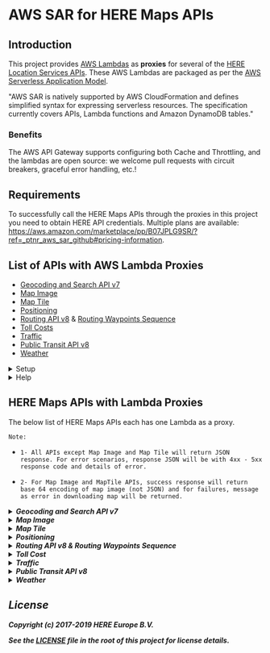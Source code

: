 # AWS SAR for HERE Maps APIs
## Introduction
This project provides [AWS Lambdas](https://aws.amazon.com/lambda/) as __proxies__ for several of the [HERE Location Services APIs](https://developer.here.com/develop/rest-apis). These AWS Lambdas are packaged as per the [AWS Serverless Application Model](https://aws.amazon.com/about-aws/whats-new/2016/11/introducing-the-aws-serverless-application-model/).

"AWS SAR is natively supported by AWS CloudFormation and defines simplified syntax for expressing serverless resources. The specification currently covers APIs, Lambda functions and Amazon DynamoDB tables."

### Benefits

The AWS API Gateway supports configuring both Cache and Throttling, and the lambdas are open source: we welcome pull requests with circuit breakers, graceful error handling, etc.!

## Requirements
To successfully call the HERE Maps APIs through the proxies in this project you need to obtain HERE API credentials. Multiple plans are available: https://aws.amazon.com/marketplace/pp/B07JPLG9SR/?ref=_ptnr_aws_sar_github#pricing-information.

## List of APIs with AWS Lambda Proxies
* [Geocoding and Search API v7](https://developer.here.com/documentation/geocoding-search-api/dev_guide/index.html)
* [Map Image](https://developer.here.com/documentation/map-image/topics/introduction.html)
* [Map Tile](https://developer.here.com/documentation/map-tile/topics/introduction.html)
* [Positioning](https://developer.here.com/documentation/positioning/topics/introduction.html)
* [Routing API v8](https://developer.here.com/documentation/routing-api/dev_guide/index.html) & [Routing Waypoints Sequence](https://developer.here.com/documentation/routing-waypoints/dev_guide/topics/what-is.html)
* [Toll Costs](https://developer.here.com/documentation/toll-cost/topics/introduction.html)
* [Traffic](https://developer.here.com/documentation/traffic/topics/introduction.html)
* [Public Transit API v8](https://developer.here.com/documentation/public-transit/dev_guide/index.html)
* [Weather](https://developer.here.com/documentation/weather/topics/overview.html)

<details>
  <summary markdown="span">Setup</summary>

  ### Step 1: Register for an API Key

Visit the [HERE Location Services on AWS Marketplace](https://aws.amazon.com/marketplace/pp/B07JPLG9SR/?ref=_ptnr_aws_sar_github), and review the [Access Control FAQ](https://developer.here.com/faqs#access-control).

### Step 2: Register an AWS Account

Visit [AWS](https://aws.amazon.com/free/) and sign up for a Free Tier account.

### Step 3: Install the AWS CLI and run "aws configure"

Download and install the [AWS CLI](https://aws.amazon.com/cli/), and run `aws configure` as per the [AWS CLI User Guide](http://docs.aws.amazon.com/cli/latest/userguide/cli-chap-getting-started.html).

### Step 4: Get the Source

From GitHub: clone [this repository](https://github.com/heremaps/here-aws-sar), or download the ZIP.

The folder containing the lambda source code (JS) and CloudFormation templates (YML) is `serverlessFunctions`.

### Step 5: Package

An S3 bucket is required as a destination for the AWS SAR package. If you don't have one already, create one:

`aws s3 mb s3://here-maps-api--aws-sar`

Note: If the folder contains a `package.json` file: run `npm update`:

`x:\src\here-aws-repository\serverlessFunctions\mapimage>npm update`

Use the AWS CLI to package (note the folder layout):

`x:\src\here-aws-repository\serverlessFunctions>aws cloudformation package --s3-bucket here-maps-api--aws-sar --template-file geocode\geocode.yml --output-template-file geocode-packaged.yml`

### Step 6: Deploy

Use the AWS CLI to deploy the AWS SAR package using CloudFormation:

`x:\src\here-aws-repository\serverlessFunctions>aws cloudformation deploy --capabilities CAPABILITY_IAM --stack-name "HERE-Maps-API--GeoCodev" --parameter-overrides HereApiKey=<apiKey> --template-file geocode-packaged.yml`

### Step 7: Find new API Gateway URL

Once deployment completes, look for the URL of the new API Gateway. It should follow this pattern:

`https://<apigw>.execute-api.<region>.amazonaws.com/...`

The API Gateway URL is an output from the CloudFormation template and can be found among the tabs when selecting a Stack in the AWS Console.

Alternatively look at the API Gateway in the AWS Console, select Stages, and then expand the tree until you see "Invoke URL".

### Step 8: Secure your API Gateways/Lambdas

Note: The AWS Lambda proxies deployed above do not impose **authentication** or **authorization** restrictions!
</details>

<details>
<summary markdown="span">Help</summary>

__You must decide how you will control access to your API Gateway and Lambdas.__

For guidance, see the [AWS Lambda FAQ](https://aws.amazon.com/lambda/faqs/#security).

Consider implementing [AWS API Gateway Custom Authorizers](http://docs.aws.amazon.com/apigateway/latest/developerguide/use-custom-authorizer.html).

</details>

## HERE Maps APIs with Lambda Proxies
The below list of HERE Maps APIs each has one Lambda as a proxy.

`Note:`
 
 * `1- All APIs except Map Image and Map Tile will return JSON response. For error scenarios, response JSON will be with 4xx - 5xx response code and details of error.`

 * `2- For Map Image and MapTile APIs, success response will return base 64 encoding of map image (not JSON) and for failures, message as error in downloading map will be returned.`  

<details>
<summary markdown="span"><b><em>Geocoding and Search API v7<b><em></summary>

### Geocoding and Search API v7

URL Mapping

|API                  | HERE URL Prefix                                 |  AWS Lambda App URL Prefix |
|-------------------- |-------------------------------------------------|-----------------------------------------------------------|
|Geocoding-Search-discover             | `https://discover.search.hereapi.com/`              |  `https://<apigw>.execute-api.<region>.amazonaws.com/Prod/geocode/api/` |
|Geocoding-Search-geocode            | `https://geocode.search.hereapi.com/`      |  `https://<apigw>.execute-api.<region>.amazonaws.com/Prod/geocode/api/` |
|Geocoding-Search-autosuggest            | `https://autosuggest.search.hereapi.com/`      |  `https://<apigw>.execute-api.<region>.amazonaws.com/Prod/geocode/api/` |
|Geocoding-Search-browse            | `https://browse.search.hereapi.com/`      |  `https://<apigw>.execute-api.<region>.amazonaws.com/Prod/geocode/api/` |
|Geocoding-Search-lookup            | `https://lookup.search.hereapi.com/`      |  `https://<apigw>.execute-api.<region>.amazonaws.com/Prod/geocode/api/` |
|Geocoding-Search-revgeocode            | `https://revgeocode.search.hereapi.com/`      |  `https://<apigw>.execute-api.<region>.amazonaws.com/Prod/geocode/api/` |

An example of an HTTP GET request to HERE Geocoding and Search API v7 & equivalent AWS Lambda Proxy:
<details>
  <summary markdown="span">discover</summary>

  An example of an HTTP GET request to discover API:  

  `https://discover.search.hereapi.com/v1/discover?apikey=<apikey>&at=42.36399,-71.05493&limit=1&q=restaurant&in=countryCode:USA`

   To call the Lambda proxy instead, replace the original URL with the API Gateway URL, change the type, resourcePath and Query String Parameters as follows:

__Equivalent AWS Lambda Proxy for discover API :__

  API Gateway URL format:
  `https://<apigw>.execute-api.<region>.amazonaws.com/Prod/geocode/api/{resourcePath+}`

  {resourcePath+}: `v1/discover?at=42.36399,-71.05493&limit=1&q=restaurant&in=countryCode:USA`

  API Gateway URL:
   `https://<apigw>.execute-api.<region>.amazonaws.com/Prod/geocode/api/v1/discover?at=42.36399,-71.05493&limit=1&  q=restaurant&in=countryCode:USA`

The AWS Lambda Proxy URL depends on the base URL type. For example:

*  https://discover.search.hereapi.com/v1/discover

   Lambda Proxy URL: /geocode/api/v1/discover/

 </details>

<details>
<summary markdown="span">geocode</summary>

 An example of an HTTP GET request to HERE geocode API: 

`https://geocode.search.hereapi.com/v1/geocode?apikey=<apikey>&q=5 Rue Daunou, 75000 Paris, France`

To call the Lambda proxy instead, replace the original URL with the API Gateway URL, change the type, resourcePath and Query String Parameters as follows:

__Equivalent AWS Lambda Proxy for HERE geocode API:__

 API Gateway URL format:
`https://<apigw>.execute-api.<region>.amazonaws.com/Prod/geocode/api/{resourcePath+}`

 {resourcePath+}: `v1/geocode?q=5 Rue Daunou, 75000 Paris, France`

 API Gateway URL:
  `https://<apigw>.execute-api.<region>.amazonaws.com/Prod/geocode/api/v1/geocode?q=5 Rue Daunou, 75000 Paris, France`

  The AWS Lambda Proxy URL depends on the base URL type. For example:

* https://geocode.search.hereapi.com/v1/geocode

    Lambda Proxy URL: /geocode/api/v1/geocode/
   
</details>

<details>
  <summary markdown="span">autosuggest</summary>

 An example of an HTTP GET request to HERE autosuggest API

`https://autosuggest.search.hereapi.com/v1/autosuggest?apikey=<apikey>&at=52.5199813,13.3985138&q=berlin bran`

To call the Lambda proxy instead, replace the original URL with the API Gateway URL, change the type, resourcePath and Query String Parameters as follows:

__Equivalent AWS Lambda Proxy for HERE autosuggest API:__

 API Gateway URL format:
`https://<apigw>.execute-api.<region>.amazonaws.com/Prod/geocode/api/{resourcePath+}`

 {resourcePath+}: `v1/autosuggest?at=52.5199813,13.3985138&q=berlin bran`

 API Gateway URL:
 `https://<apigw>.execute-api.<region>.amazonaws.com/Prod/geocode/api/v1/autosuggest?at=52.5199813,13.3985138&q=berlin bran`

The AWS Lambda Proxy URL depends on the base URL type. For example:

 * https://autosuggest.search.hereapi.com/v1/autosuggest

    Lambda Proxy URL: /geocode/api/v1/autosuggest/

</details>

<details>
  <summary markdown="span">browse</summary>

 An example of an HTTP GET request to HERE browse API

  `https://browse.search.hereapi.com/v1/browse?apikey=<apikey>&at=-23.000813,-43.351629&limit=2&categories=100-1100,200-2000-0011,100-1000`

  To call the Lambda proxy instead, replace the original URL with the API Gateway URL, change the type, resourcePath and Query String Parameters as follows:

 __Equivalent AWS Lambda Proxy for HERE browse API:__

   API Gateway URL format:
   `https://<apigw>.execute-api.<region>.amazonaws.com/Prod/geocode/api/{resourcePath+}`

   {resourcePath+}: `v1/browse?at=-23.000813,-43.351629&limit=2&categories=100-1100,200-2000-0011,100-1000`

   API Gateway URL:
   `https://<apigw>.execute-api.<region>.amazonaws.com/Prod/geocode/api/v1/browse?at=42.36399,-71.05493&limit=1&q=restaurant&in=countryCode:USA`

   The AWS Lambda Proxy URL depends on the base URL type. For example:
   
* https://browse.search.hereapi.com/v1/browse

  Lambda Proxy URL: /geocode/api/v1/browse/

   </details>

<details>
  <summary markdown="span">lookup</summary>

   An example of an HTTP GET request to HERE lookup API:

  `https://lookup.search.hereapi.com/v1/lookup?apikey=<apikey>& id=here:pds:place:276u0vhj-b0bace6448ae4b0fbc1d5e323998a7d2`

   To call the Lambda proxy instead, replace the original URL with the API Gateway URL, change the type, resourcePath and Query String Parameters as follows:

__Equivalent AWS Lambda Proxy for HERE lookup API:__

  API Gateway URL format:
 `https://<apigw>.execute-api.<region>.amazonaws.com/Prod/geocode/api/{resourcePath+}`

  {resourcePath+}: `v1/lookup?id=here:pds:place:276u0vhj-b0bace6448ae4b0fbc1d5e323998a7d2`

  API Gateway URL:
  `https://<apigw>.execute-api.<region>.amazonaws.com/Prod/geocode/api/v1/lookup?at=42.36399,-71.05493&limit=1&q=restaurant&in=countryCode:USA`

  The AWS Lambda Proxy URL depends on the base URL type. For example:

   * https://lookup.search.hereapi.com/v1/lookup

   Lambda Proxy URL: /geocode/api/v1/lookup/

   </details>

<details>
  <summary markdown="span">revgeocode</summary>
 
  An example of an HTTP GET request to HERE revgeocode API:

 `https://revgeocode.search.hereapi.com/v1/revgeocode?apikey=<apikey>&at=48.2181679%2C16.3899064&lang=en-US`

  To call the Lambda proxy instead, replace the original URL with the API Gateway URL, change the type, resourcePath and Query String Parameters as follows:

__Equivalent AWS Lambda Proxy for HERE revgeocode API:__

  API Gateway URL format:
   `https://<apigw>.execute-api.<region>.amazonaws.com/Prod/geocode/api/{resourcePath+}`

  {resourcePath+}: `v1/revgeocode?at=42.36399,-71.05493&limit=1&q=restaurant&in=countryCode:USA`

  API Gateway URL:
  `https://<apigw>.execute-api.<region>.amazonaws.com/Prod/geocode/api/v1/revgeocode?at=48.2181679%2C16.3899064&lang=en-US`

   The AWS Lambda Proxy URL depends on the base URL type. For example:

  * https://revgeocode.search.hereapi.com/v1/revgeocode

   Lambda Proxy URL: /geocode/api/v1/revgeocode/

   </details>
   
For details please refer [HERE Geocoding and Search API v7](https://developer.here.com/documentation/geocoding-search-api/dev_guide/index.html) 

</details>

<details>
<summary markdown="span"><b><em>Map Image<b><em></summary>

### Map Image

URL Mapping

|API                  | HERE URL Prefix                                 |  AWS Lambda App URL Prefix |
|-------------------- |-------------------------------------------------|-----------------------------------------------------------|
|Images               | `https://image.maps.ls.hereapi.com/`            |  `https://<apigw>.execute-api.<region>.amazonaws.com/Prod/mapimage/api/` |

<details>
  <summary markdown="span">Map Image HTTP and Proxy URL</summary>

An example of an HTTP GET request to HERE Map Image API:

`https://image.maps.ls.hereapi.com/mia/1.6/mapview?apiKey=<apiKey>&lat=63.529722&lon=-19.513889`

To call the Lambda proxy instead, replace the original URL with the API Gateway URL and change the Query String Parameters as follows:

__Equivalent AWS Lambda Proxy for HERE Map Image API:__

`https://<apigw>.execute-api.<region>.amazonaws.com/Prod/mapimage/api/mia/1.6/mapview?t=1&lat=63.529722&lon=-19.513889`

</details>

For details please refer [HERE Map Image API](https://developer.here.com/documentation/map-image/topics/introduction.html)

</details>

<details>
<summary markdown="span"><b><em>Map Tile<b><em></summary>

### Map Tile

URL Mapping

|API                  | HERE URL Prefix                                 |  AWS Lambda App URL Prefix |
|-------------------- |-------------------------------------------------|-----------------------------------------------------------|
|MapTile              | `https://{1-4}.traffic.maps.ls.hereapi.com/`    |  `https://<apigw>.execute-api.<region>.amazonaws.com/Prod/maptile/api/traffic/`
|MapTile              | `https://{1.4}.base.maps.ls.hereapi.com/`       |  `https://<apigw>.execute-api.<region>.amazonaws.com/Prod/maptile/api/base/`
|MapTile              | `https://{1.4}.aerial.maps.ls.hereapi.com/`     |  `https://<apigw>.execute-api.<region>.amazonaws.com/Prod/maptile/api/aerial/`

<details>
  <summary markdown="span">Map Tile HTTP and Proxy URL</summary>

An example of an HTTP GET request to HERE Map Tile API:

`https://1.base.maps.ls.hereapi.com/maptile/2.1/maptile/newest/normal.day/13/4400/2686/256/jpg?apiKey=<apiKey>`

To call the Lambda proxy instead, replace the original URL with the API Gateway URL and change the Query String Parameters as follows:

__Equivalent AWS Lambda Proxy for HERE Map Tile API:__

`https://<apigw>.execute-api.<region>.amazonaws.com/Prod/maptile/api/base/maptile/2.1/maptile/newest/normal.day/13/4400/2686/256/jpg`

The AWS Lambda Proxy URL depends on the base URL type. For example:

* https://1.traffic.maps.api.here.com/maptile/2.1/traffictile/newest

    Base URL: traffic

    Lambda Proxy URL: /maptile/api/traffic/

* https://1.base.maps.api.here.com/maptile/2.1/streettile

    Base URL: base

    Lambda Proxy URL: /maptile/api/base/

 </details>   
 
For details please refer [HERE Map Tile API](https://developer.here.com/documentation/map-tile/topics/introduction.html)

</details>

<details>
<summary markdown="span"><b><em>Positioning<b><em></summary>

### Positioning

Note: The API type is HTTP **POST**. For GET requests, "Missing Authentication Token" response will be returned from AWS as **POST** type request is expected.   

URL Mapping

|API                  | HERE URL Prefix                                 |  AWS Lambda App URL Prefix |
|-------------------- |-------------------------------------------------|-----------------------------------------------------------|
|Position             | `https://pos.ls.hereapi.com/`                   |  `https://<apigw>.execute-api.<region>.amazonaws.com/Prod/position/api/` |

<details>
  <summary markdown="span">Positioning HTTP and Proxy URL</summary>

An example of an HTTP POST to HERE Positioning API:

`https://pos.ls.hereapi.com/positioning/v1/locate?apiKey=<apiKey>`

 __Equivalent AWS Lambda Proxy for HERE Positioning API:__

`https://<apigw>.execute-api.<region>.amazonaws.com/Prod/position/api/positioning/v1/locate`

Sample Payload : { "gsm": [{ "mcc":262,"mnc":1,"lac":5126,"cid":21857 }] }

</details>

For details please refer [HERE Positioning API](https://developer.here.com/documentation/positioning/topics/request-first-locate.html)

</details>

<details>
<summary markdown="span"><b><em>Routing API v8 & Routing Waypoints Sequence<b><em></summary>

### Routing API v8

URL Mapping

|API                  | HERE URL Prefix                                 |  AWS Lambda App URL Prefix |
|-------------------- |-------------------------------------------------|-----------------------------------------------------------|
|CalculateRoute              | `https://router.hereapi.com/`|  `https://<apigw>.execute-api.<region>.amazonaws.com/Prod/routing/api/` |
|Routing((Isoline))              | `https://isoline.route.ls.hereapi.com/`|  `https://<apigw>.execute-api.<region>.amazonaws.com/Prod/routing/api/isoline.route/` |
|Routing(Matrix)              | `https://matrix.route.ls.hereapi.com/`|  `https://<apigw>.execute-api.<region>.amazonaws.com/Prod/routing/api/matrix.route/` |

<details>
  <summary markdown="span">CalculateRoute HTTP and Proxy URL</summary>

 An example of an HTTP GET request to HERE CalculateRoute API:

 `https://router.hereapi.com/v8/routes?apikey=<apiKey>&transportMode=car&origin=52.5308,13.3847&destination=52.5323,13.3789&return=summary`

  To call the Lambda proxy instead, replace the original URL with the API Gateway URL, change the type, resourcePath and Query String Parameters as follows:

 __Equivalent AWS Lambda Proxy for HERE Routing API v8(Calculate Route API):__

  API Gateway URL format:

 `https://bn5llxp5m3.execute-api.us-west-2.amazonaws.com/Prod/calculateRoute/api/{resourcePath+}`

 {resourcePath+}: `v8/routes?transportMode=car&origin=52.5308,13.3847&destination=52.5323,13.3789&return=summary`

API Gateway URL:

`https://<apigw>.execute-api.<region>.amazonaws.com/Prod/calculateRoute/api/v8/routes?transportMode=car&origin=52.5308,13.3847&destination=52.5323,13.3789&return=summary`

</details>
    
For details please refer [HERE Routing API v8(Calculate Route API)](https://developer.here.com/documentation/routing-api/api-reference-swagger.html)

<details>
  <summary markdown="span">Routing(Isoline) HTTP and Proxy URL</summary>

 An example of an HTTP GET request to HERE Routing(Isoline) API:

`https://isoline.route.ls.hereapi.com/routing/7.2/calculateisoline.json?apiKey=<apiKey>&mode=fastest%3Bpedestrian&start=52.5160%2C13.3778&rangetype=distance&range=2000`

To call the Lambda proxy instead, replace the original URL with the API Gateway URL, change the type, resourcePath and Query String Parameters as follows:

__Equivalent AWS Lambda Proxy for HERE Routing(Isoline) API:__

API Gateway URL format:

`https://<apigw>.execute-api.<region>.amazonaws.com/Prod/routing/api/{type}/{resourcePath+}`

{type}: isoline.route

{resourcePath+}: `routing/7.2/calculateisoline.json?mode=fastest%3Bpedestrian&start=52.5160%2C13.3778&rangetype=distance&range=2000`

API Gateway URL:

`https://<apigw>.execute-api.<region>.amazonaws.com/Prod/routing/api/isoline.route/routing/7.2/calculateisoline.json?mode=fastest%3Bpedestrian&start=52.5160%2C13.3778&rangetype=distance&range=2000`
The AWS Lambda Proxy URL depends on the base URL type. For example:

`https://isoline.route.ls.hereapi.com/routing/7.2/calculateisoline.json`

Base URL/type: isoline.route

Lambda Proxy URL: /routing/api/isoline.route/

</details>

<details>
  <summary markdown="span">Routing(Matrix) HTTP and Proxy URL</summary>

 An example of an HTTP GET request to HERE Routing(Matrix):

`https://matrix.route.ls.hereapi.com/routing/7.2/calculatematrix.json?apiKey=<apiKey>&mode=fastest%3Btruck%3Btraffic%3Adisabled%3B&start0=40.7790%2C-73.9622&destination0=40.7482%2C-73.9860&destination1=40.7558%2C-73.9870&destination2=40.7054%2C-73.9961`

To call the Lambda proxy instead, replace the original URL with the API Gateway URL, change the type, resourcePath and Query String Parameters as follows:

__Equivalent AWS Lambda Proxy for HERE Routing(Matrix) API:__

API Gateway URL format:

`https://<apigw>.execute-api.<region>.amazonaws.com/Prod/routing/api/{type}/{resourcePath+}`

{type}: matrix.route

{resourcePath+}: `routing/7.2/calculatematrix.json?apiKey=<apiKey>&mode=fastest%3Btruck%3Btraffic%3Adisabled%3B&start0=40.7790%2C-73.9622&destination0=40.7482%2C-73.9860&destination1=40.7558%2C-73.9870&destination2=40.7054%2C-73.9961`

API Gateway URL:

`https://<apigw>.execute-api.<region>.amazonaws.com/Prod/routing/api/matrix.route/routing/7.2/calculatematrix.json?mode=fastest%3Btruck%3Btraffic%3Adisabled%3B&start0=40.7790%2C-73.9622&destination0=40.7482%2C-73.9860&destination1=40.7558%2C-73.9870&destination2=40.7054%2C-73.9961`

The AWS Lambda Proxy URL depends on the base URL type. For example:

`https://matrix.route.ls.hereapi.com/routing/7.2/calculatematrix.json`

Base URL/type: matrix.route

Lambda Proxy URL: /routing/api/matrix.route/

</details>

 
 For details please refer [HERE Routing(isoline & matrix)](https://developer.here.com/documentation/routing/dev_guide/topics/what-is.html)

<details>
<summary markdown="span">Waypoint Sequence (Routing)</summary>

### Waypoint Sequence (Routing)

URL Mapping

|API                  | HERE URL Prefix                                 |  AWS Lambda App URL Prefix |
|-------------------- |-------------------------------------------------|-----------------------------------------------------------|
|Waypoint             | `https://wse.ls.hereapi.com/`                   |  `https://<apigw>.execute-api.<region>.amazonaws.com/Prod/waypointseq/api/` |

<details>
  <summary markdown="span">Waypoint Sequence HTTP and Proxy URL</summary>

An example of an HTTP GET request to HERE Waypoint Sequence API:

`https://wse.ls.hereapi.com/2/findsequence.json?apiKey=<apiKey>&start=WiesbadenCentralStation;50.0715,8.2434&destination1=FranfurtCentralStation;50.1073,8.6647&destination2=DarmstadtCentralStation;49.8728,8.6326&destination3=FrankfurtAirport;50.050639,8.569641&destination4=HanauCentralStation;50.1218,8.9298&end=MainzCentralStation;50.0021,8.259&improveFor=distance&mode=fastest;truck;traffic:disabled;&hasTrailer=true&limitedWeight=18&height=4.00&width=2.50&length=18.35`

To call the Lambda proxy instead, replace the original URL with the API Gateway URL and change the Query String Parameters as follows:

__Equivalent AWS Lambda Proxy for HERE Waypoint Sequence API:__

`https://<apigw>.execute-api.<region>.amazonaws.com/Prod/waypointseq/api/2/findsequence.json?start=WiesbadenCentralStation%3b50.0715%2c8.2434&destination1=FranfurtCentralStation%3b50.1073%2c8.6647&destination2=DarmstadtCentralStation%3b49.8728%2c8.6326&destination3=FrankfurtAirport%3b50.0505%2c8.5698&destination4=HanauCentralStation%3b50.1218%2c8.9298&end=MainzCentralStation%3b50.0021%2c8.259&improveFor=time&mode=fastest%3bcar%3btraffic:disabled%3b`

</details>
</details>

For details please refer [HERE Routing API v8](https://developer.here.com/documentation/routing-api/dev_guide/index.html) & [HERE Routing Waypoints Sequence](https://developer.here.com/documentation/routing-waypoints/dev_guide/topics/what-is.html)

</details>

<details>
<summary markdown="span"><b><em>Toll Cost<b><em></summary>

### Toll Cost

URL Mapping

|API                  | HERE URL Prefix                                 |  AWS Lambda App URL Prefix |
|-------------------- |-------------------------------------------------|-----------------------------------------------------------|
|Toll Cost            | `https://tce.api.here.com/2/calculateroute.json`|  `https://<apigw>.execute-api.<region>.amazonaws.com/Prod/tollcost` |

<details>
  <summary markdown="span">Toll Cost HTTP and Proxy URL</summary>

 An example of an HTTP GET request to HERE Toll Cost API:

`https://tce.api.here.com/2/calculateroute.json?app_id=<appID>&app_code=<appCode>&waypoint0=49.33729606975952%2c0.5986232869327068&waypoint1=49.493527937780975%2c0.10129541603788539&mode=fastest%3bcar%26cost_optimize%3d1`

To call the Lambda proxy instead, replace the original URL with the API Gateway URL and change the Query String Parameters as follows:

__Equivalent AWS Lambda Proxy for HERE Toll Cost API:__

`https://<apigw>.execute-api.<region>.amazonaws.com/Prod/tollcost?waypoint0=49.33729606975952%2c0.5986232869327068&waypoint1=49.493527937780975%2c0.10129541603788539&mode=fastest%3bcar%26cost_optimize%3d1`

</details>

For details please refer [HERE Toll Cost API](https://developer.here.com/documentation/toll-cost/topics/introduction.html)

</details>

<details>
<summary markdown="span"><b><em>Traffic<b><em></summary>

### Traffic

URL Mapping

|API                  | HERE URL Prefix                                 |  AWS Lambda App URL Prefix |
|-------------------- |-------------------------------------------------|-----------------------------------------------------------|
|Traffic              | `https://traffic.ls.hereapi.com/`               |  `https://<apigw>.execute-api.<region>.amazonaws.com/Prod/traffic/api/traffic/` |
|Traffic(tiles)       | `https://{1..4}.traffic.maps.ls.hereapi.com/`   |  `https://<apigw>.execute-api.<region>.amazonaws.com/Prod/traffic/api/traffic.maps/` |

<details>
  <summary markdown="span">Traffic HTTP and Proxy URL</summary>

 An example of an HTTP GET request to HERE Traffic API:

`https://traffic.ls.hereapi.com/traffic/6.2/incidents/json/8/134/86?apiKey=<apiKey>`

To call the Lambda proxy instead, replace the original URL with the API Gateway URL and change the Query String Parameters as follows:

__Equivalent AWS Lambda Proxy for HERE Traffic API:__

`https://<apigw>.execute-api.<region>.amazonaws.com/Prod/traffic/api/traffic/traffic/6.3/incidents/json/8/218/99`

The AWS Lambda Proxy URL depends on the base URL type. For example:

* https://1.traffic.maps.ls.hereapi.com/traffic/6.0/tiles/8/133/86/256/png32

    Base URL: traffic.maps

    Lambda Proxy URL: /traffic/api/traffic.maps/

* https://traffic.ls.hereapi.com/traffic/6.0/incidents.json

    Base URL: traffic

    Lambda Proxy URL: /traffic/api/traffic/

  </details>

For details please refer [HERE Traffic API](https://developer.here.com/documentation/traffic/topics/introduction.html)

  </details>  

<details>
<summary markdown="span"><b><em>Public Transit API v8<b><em></summary>

URL Mapping

|API                  | HERE URL Prefix                                 |  AWS Lambda App URL Prefix |
|-------------------- |-------------------------------------------------|-----------------------------------------------------------|
|Next Departures              | `https:/transit.hereapi.com/`               |  `https://<apigw>.execute-api.<region>.amazonaws.com/Prod/transit/api/` |
|Station Search              | `https:/transit.hereapi.com/`               |  `https://<apigw>.execute-api.<region>.amazonaws.com/Prod/transit/api/` |
|Routing              | `https:/transit.router.hereapi.com/`               |  `https://<apigw>.execute-api.<region>.amazonaws.com/Prod/transit/api/` |

An example of an HTTP GET request to HERE Public Transit API v8 & equivalent AWS Lambda Proxy:
<details>
  <summary markdown="span">Next Departures HTTP and Proxy URL</summary>

  An example of an HTTP GET request to HERE Next Departures API:

  `https:/transit.hereapi.com/v8/departures?apiKey=<apiKey>&ids=415712992`

   To call the Lambda proxy instead, replace the original URL with the API Gateway URL, change resourcePath and Query String Parameters as follows:

  __Equivalent AWS Lambda Proxy for Next Departures:__

   API Gateway URL format:

   `https://<apigw>.execute-api.<region>.amazonaws.com/Prod/transit/api/{type}/{resourcePath+}`

   {type}:`transit`

   {resourcePath+}: `v8/departures?ids=415712992`

   API Gateway URL:

   `https://<apigw>.execute-api.<region>.amazonaws.com/Prod/transit/api/transit/v8/departures?ids=415712992`

   </details>

<details>
  <summary markdown="span">Station Search HTTP and Proxy URL</summary>

  An example of an HTTP GET request to HERE Station Search:
  
  `https:/transit.hereapi.com/v8/stations?apiKey=<apiKey>&in=41.90123,12.500912`

  To call the Lambda proxy instead, replace the original URL with the API Gateway URL, change resourcePath and Query String Parameters as follows:

  __Equivalent AWS Lambda Proxy for HERE Station Search:__

   API Gateway URL format:

   `https://<apigw>.execute-api.<region>.amazonaws.com/Prod/transit/api/{type}/{resourcePath+}`

   {type}:`transit`

   {resourcePath+}: `v8/stations?in=41.90123,12.50091`

   API Gateway URL:

   `https://<apigw>.execute-api.<region>.amazonaws.com/Prod/transit/api/transit/v8/stations?in=41.90123,12.50091`

   </details>

  <details>
  <summary markdown="span">Routing HTTP and Proxy URL</summary>

   An example of an HTTP GET request to HERE Transit Routing API:

  `https://transit.router.hereapi.com/v8/routes?apiKey=<apiKey>&ids=415712992`

   To call the Lambda proxy instead, replace the original URL with the API Gateway URL, change resourcePath and Query String Parameters as follows:

   __Equivalent AWS Lambda Proxy for HERE Transit Routing API:__

   API Gateway URL format:

   `https://<apigw>.execute-api.<region>.amazonaws.com/Prod/transit/api/{type}/{resourcePath+}`

   {type}:`transit.router`

   {resourcePath+}: `v8/routes?origin=41.79457,12.25473&destination=1.90096,12.50243`

   API Gateway URL:
   `https://<apigw>.execute-api.<region>.amazonaws.com/Prod/transit/api/transit.router/v8/routes?origin=41.79457,12.25473&destination=1.90096,12.50243`

   </details>

  For details please refer [HERE Public Transit v8 API](https://developer.here.com/documentation/public-transit/api-reference-swagger.html)

</details>

<details>
<summary markdown="span"><b><em>Weather<b><em></summary>

### Weather

URL Mapping

|API                  | HERE URL Prefix                                 |  AWS Lambda App URL Prefix |
|-------------------- |-------------------------------------------------|-----------------------------------------------------------|
|Weather              | `https://weather.ls.hereapi.com/`               |  `https://<apigw>.execute-api.<region>.amazonaws.com/Prod/weather/api/` |

An example of an HTTP GET request to HERE Weather API & equivalent AWS Lambda Proxy:

<details>
<summary markdown="span">Weather HTTP and Proxy URL</summary>
  
An example of an HTTP GET request to HERE Weather API:

`https://weather.ls.hereapi.com/weather/1.0/report.json?apiKey=<apiKey>&product=observation&name=Berlin-Tegel`

To call the Lambda proxy instead, replace the original URL with the API Gateway URL, change resourcePath and Query String Parameters as follows:

__Equivalent AWS Lambda Proxy for HERE Weather API:__

   API Gateway URL format:

   `https://<apigw>.execute-api.<region>.amazonaws.com/Prod/weather/api/{resourcePath+}`

   {resourcePath+}: `weather/1.0/report.json?product=observation&name=Berlin-Tegel`

   API Gateway URL:

   `https://<apigw>.execute-api.<region>.amazonaws.com/Prod/weather/api/weather/1.0/report.json?product=observation&name=Berlin-Tegel`

   </details>
  
For details please refer [HERE Weather API](https://developer.here.com/documentation/weather/topics/overview.html)

 </details>

## License 

Copyright (c) 2017-2019 HERE Europe B.V.

See the [LICENSE](./LICENSE) file in the root of this project for license details.
